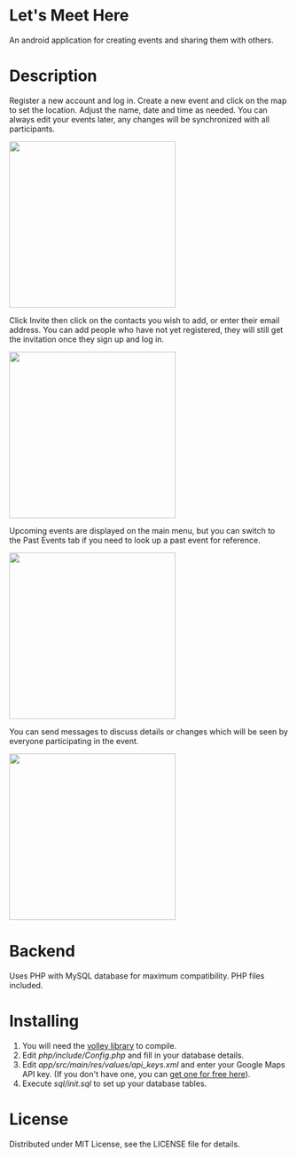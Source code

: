 # Let's Meet Here
An android application for creating events and sharing them with others.

# Description
Register a new account and log in. 
Create a new event and click on the map to set the location. Adjust the name, date and time as needed. You can always edit your events later, any changes will be synchronized with all participants.

<img src="https://github.com/gacsoft/letsmeethere/blob/master/images/map.png" width="300">

Click Invite then click on the contacts you wish to add, or enter their email address. You can add people who have not yet registered, they will still get the invitation once they sign up and log in. 

<img src="https://github.com/gacsoft/letsmeethere/blob/master/images/invite.png" width="300">

Upcoming events are displayed on the main menu, but you can switch to the Past Events tab if you need to look up a past event for reference.  

<img src="https://github.com/gacsoft/letsmeethere/blob/master/images/main.png" width="300">

You can send messages to discuss details or changes which will be seen by everyone participating in the event. 

<img src="https://github.com/gacsoft/letsmeethere/blob/master/images/comments.png" width="300">

# Backend
Uses PHP with MySQL database for maximum compatibility. PHP files included. 

# Installing
1. You will need the <a href="https://android.googlesource.com/platform/frameworks/volley/">volley library</a> to compile.<br>
2. Edit <i>php/include/Config.php</i> and fill in your database details.<br>
3. Edit <i>app/src/main/res/values/api_keys.xml</i> and enter your Google Maps API key. (If you don't have one, you can <a href="https://developers.google.com/maps/documentation/javascript/get-api-key">get one for free here</a>).<br>
4. Execute <i>sql/init.sql</i> to set up your database tables.

# License
Distributed under MIT License, see the LICENSE file for details.
